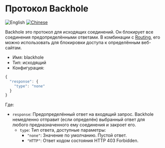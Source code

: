 # Протокол Backhole

![English](../../resources/englishc.svg) [![Chinese](../../resources/chinese.svg)](https://www.v2ray.com/chapter_02/protocols/blackhole.html)

Backhole это протокол для исходящих соединений. Он блокирует все соединения предопределёнными ответами. В комбинации с [Routing](../routing.md), его можно использовать для блокировки доступа к определённым веб-сайтам.

* Имя: blackhole
* Тип: исходящий
* Конфигурация:

```javascript
{
  "response": {
    "type": "none"
  }
}
```

Где:

* `response`: Предопределённый ответ на входящий запрос. Backhole немедленно отправит (если определён) выбранный ответ для любого предназначенного ему соединения и закроет его. 
  * `type`: Тип ответа, доступные параметры: 
    * `"none"`: Значение по умолчанию. Пустой ответ.
    * ` "HTTP" `: Ответ кодом состояния HTTP 403 Forbidden.